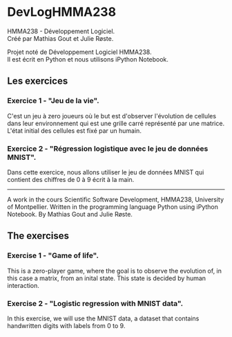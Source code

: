 # DevLogHMMA238
HMMA238 - Développement Logiciel.
<br/>
Créé par Mathias Gout et Julie Røste. 

Projet noté de Développement Logiciel HMMA238. 
<br/>Il est écrit en Python et nous utilisons iPython Notebook.

## Les exercices
### Exercice 1 - "Jeu de la vie".
C'est un jeu à zero joueurs où le but est d'observer l'évolution de cellules dans leur environnement qui est une grille carré représenté par une matrice. L'état initial des cellules est fixé par un humain.

### Exercice 2 - "Régression logistique avec le jeu de données MNIST". 
Dans cette exercice, nous allons utiliser le jeu de données MNIST qui contient des chiffres de 0 à 9 écrit à la main.

-------

A work in the cours Scientific Software Development, HMMA238, University of Montpellier. Written in the programming language Python using iPython Notebook. By Mathias Gout and Julie Røste.
## The exercises
### Exercise 1 - "Game of life".
This is a zero-player game, where the goal is to observe the evolution of, in this case a matrix, from an inital state. This state is decided by human interaction. 

 ### Exercise 2 - "Logistic regression with MNIST data". 
In this exercise, we will use the MNIST data, a dataset that contains handwritten digits with labels from 0 to 9. 
